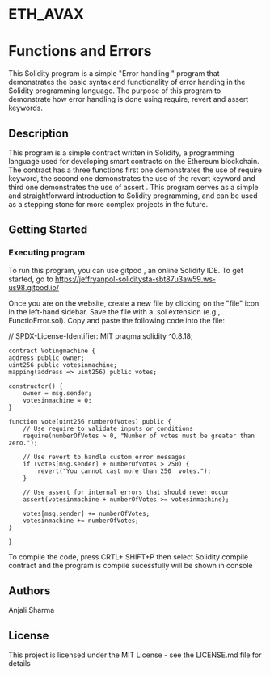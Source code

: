 # ETH_AVAX
# Functions and Errors 

This Solidity program is a simple "Error handling " program that demonstrates the basic syntax and functionality of error handing in the Solidity programming language. The purpose of this program to demonstrate how error handling is done using require, revert and assert keywords.

## Description

This program is a simple contract written in Solidity, a programming language used for developing smart contracts on the Ethereum blockchain. The contract has a three functions first one demonstrates the use of require keyword, the second one demonstrates the use of the revert keyword and third one demonstrates the use of assert . This program serves as a simple and straightforward introduction to Solidity programming, and can be used as a stepping stone for more complex projects in the future.

## Getting Started

### Executing program

To run this program, you can use gitpod , an online Solidity IDE. To get started, go to https://jeffryanpol-soliditysta-sbt87u3aw59.ws-us98.gitpod.io/

Once you are on the  website, create a new file by clicking on the "file" icon in the left-hand sidebar. Save the file with a .sol extension (e.g., FunctioError.sol). Copy and paste the following code into the file:

// SPDX-License-Identifier: MIT
pragma solidity ^0.8.18;

    contract Votingmachine {
    address public owner;
    uint256 public votesinmachine;
    mapping(address => uint256) public votes;

    constructor() {
        owner = msg.sender;
        votesinmachine = 0;
    }

    function vote(uint256 numberOfVotes) public {
        // Use require to validate inputs or conditions
        require(numberOfVotes > 0, "Number of votes must be greater than zero.");

        // Use revert to handle custom error messages
        if (votes[msg.sender] + numberOfVotes > 250) {
            revert("You cannot cast more than 250  votes.");
        }

        // Use assert for internal errors that should never occur
        assert(votesinmachine + numberOfVotes >= votesinmachine);

        votes[msg.sender] += numberOfVotes;
        votesinmachine += numberOfVotes;
    }
  
    }

To compile the code, press CRTL+ SHIFT+P  then select Solidity compile contract and the program is compile sucessfully will be shown in console 
## Authors

Anjali Sharma


## License

This project is licensed under the MIT License - see the LICENSE.md file for details
